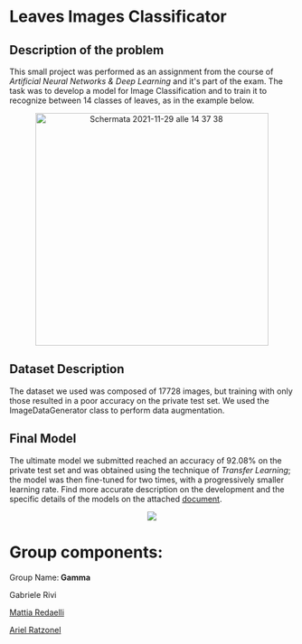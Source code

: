 # Leaves Images Classificator
## Description of the problem
This small project was performed as an assignment from the course of _Artificial Neural Networks & Deep Learning_ and it's part of the exam. 
The task was to develop a model for Image Classification and to train it to recognize between 14 classes of leaves, as in the example below.
<p align=center>
  <img width="412" alt="Schermata 2021-11-29 alle 14 37 38" src="https://user-images.githubusercontent.com/79969755/143877722-613956ca-cdd1-4ce9-be17-075853540133.png">
</p>

## Dataset Description
The dataset we used was composed of 17728 images, but training with only those resulted in a poor accuracy on the private test set. We used the ImageDataGenerator class to perform data augmentation. 

## Final Model
The ultimate model we submitted reached an accuracy of 92.08% on the private test set and was obtained using the technique of _Transfer Learning_; the model was then fine-tuned for two times, with a progressively smaller learning rate. Find more accurate description on the development and the specific details of the models on the attached [document](https://github.com/GabrieleRivi/Leaves_Images_Classificator/blob/main/First_homework_AND2L.pdf).
<p align=center>
  <img src="https://user-images.githubusercontent.com/79969755/143881603-65dfdb10-01ff-4967-8626-e853c512929d.jpeg">
  </p>

# Group components:
Group Name:<b> Gamma </b>


Gabriele Rivi


[Mattia Redaelli](https://github.com/redaellimattia)


[Ariel Ratzonel](https://github.com/ArielRatzonel00)

